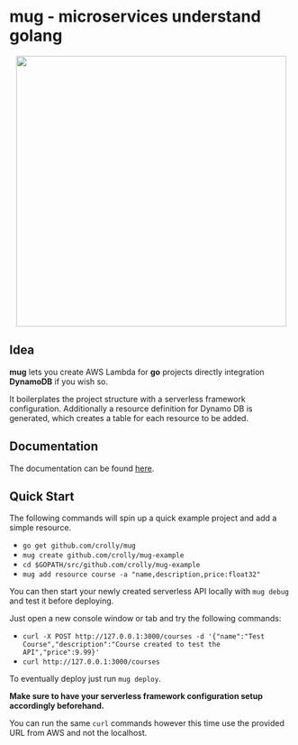 # mug - microservices understand golang
<p align="center"><img src="./logo.svg" width="480px" /></p>

## Idea

**mug** lets you create AWS Lambda for **go** projects directly integration **DynamoDB** if you wish so.

It boilerplates the project structure with a serverless framework configuration. Additionally a resource definition for Dynamo DB is generated, which creates a table for each resource to be added.

## Documentation

The documentation can be found [here](https://crolly.github.io/mug).

## Quick Start

The following commands will spin up a quick example project and add a simple resource.

* `go get github.com/crolly/mug`
* `mug create github.com/crolly/mug-example`
* `cd $GOPATH/src/github.com/crolly/mug-example`
* `mug add resource course -a "name,description,price:float32"`

You can then start your newly created serverless API locally with `mug debug` and test it before deploying.

Just open a new console window or tab and try the following commands:
* `curl -X POST http://127.0.0.1:3000/courses -d '{"name":"Test Course","description":"Course created to test the API","price":9.99}'`
* `curl http://127.0.0.1:3000/courses`

To eventually deploy just run `mug deploy`.

**Make sure to have your serverless framework configuration setup accordingly beforehand.**

You can run the same `curl` commands however this time use the provided URL from AWS and not the localhost.